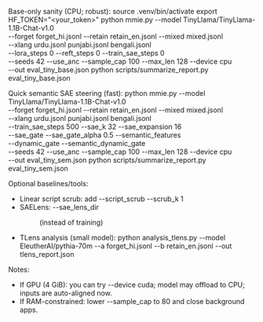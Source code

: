Base-only sanity (CPU; robust):
source .venv/bin/activate
export HF_TOKEN="<your_token>"
python mmie.py --model TinyLlama/TinyLlama-1.1B-Chat-v1.0 \
  --forget forget_hi.jsonl --retain retain_en.jsonl --mixed mixed.jsonl \
  --xlang urdu.jsonl punjabi.jsonl bengali.jsonl \
  --lora_steps 0 --reft_steps 0 --train_sae_steps 0 \
  --seeds 42 --use_anc --sample_cap 100 --max_len 128 --device cpu \
  --out eval_tiny_base.json
python scripts/summarize_report.py eval_tiny_base.json

Quick semantic SAE steering (fast):
python mmie.py --model TinyLlama/TinyLlama-1.1B-Chat-v1.0 \
  --forget forget_hi.jsonl --retain retain_en.jsonl --mixed mixed.jsonl \
  --xlang urdu.jsonl punjabi.jsonl bengali.jsonl \
  --train_sae_steps 500 --sae_k 32 --sae_expansion 16 \
  --sae_gate --sae_gate_alpha 0.5 --semantic_features \
  --dynamic_gate --semantic_dynamic_gate \
  --seeds 42 --use_anc --sample_cap 100 --max_len 128 --device cpu \
  --out eval_tiny_sem.json
python scripts/summarize_report.py eval_tiny_sem.json

Optional baselines/tools:
- Linear script scrub: add --script_scrub --scrub_k 1
- SAELens: --sae_lens_dir <dir> (instead of training)
- TLens analysis (small model): python analysis_tlens.py --model EleutherAI/pythia-70m --a forget_hi.jsonl --b retain_en.jsonl --out tlens_report.json

Notes:
- If GPU (4 GiB): you can try --device cuda; model may offload to CPU; inputs are auto-aligned now.
- If RAM-constrained: lower --sample_cap to 80 and close background apps.
